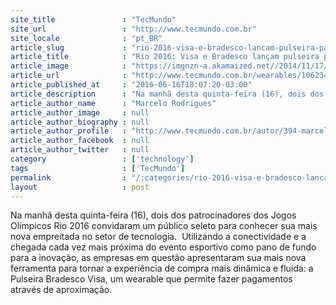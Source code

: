 ```yaml
---
site_title               : "TecMundo"
site_url                 : "http://www.tecmundo.com.br"
site_locale              : "pt_BR"
article_slug             : "rio-2016-visa-e-bradesco-lancam-pulseira-para-pagamentos-via-nfc-no-brasil"
article_title            : "Rio 2016: Visa e Bradesco lançam pulseira para pagamentos via NFC no Brasil"
article_image            : "https://imgnzn-a.akamaized.net//2014/11/17/17103445344096-t1200x480.jpg"
article_url              : "http://www.tecmundo.com.br/wearables/106234-rio-2016-visa-bradesco-lancam-pulseira-pagamentos-via-nfc-brasil.htm"
article_published_at     : "2016-06-16T18:07:20-03:00"
article_description      : "Na manhã desta quinta-feira (16), dois dos patrocinadores dos Jogos Olímpicos Rio 2016 convidaram um público seleto para conhecer sua mais nova empreitada no setor de tecnologia.  Utilizando a conectividade e a chegada cada vez mais próxima do evento esportivo como pano de fundo para a inovação, as empresas em questão apresentaram sua mais nova ferramenta para tornar a experiência de compra mais dinâmica e fluida: a Pulseira Bradesco Visa, um wearable que permite fazer pagamentos através de aproximação."
article_author_name      : "Marcelo Rodrigues"
article_author_image     : null
article_author_biography : null
article_author_profile   : "http://www.tecmundo.com.br/autor/394-marcelo-rodrigues/"
article_author_facebook  : null
article_author_twitter   : null
category                 : ['technology']
tags                     : ['TecMundo']
permalink                : "/:categories/rio-2016-visa-e-bradesco-lancam-pulseira-para-pagamentos-via-nfc-no-brasil/"
layout                   : post
---
```


Na manhã desta quinta-feira (16), dois dos patrocinadores dos Jogos Olímpicos Rio 2016 convidaram um público seleto para conhecer sua mais nova empreitada no setor de tecnologia.  Utilizando a conectividade e a chegada cada vez mais próxima do evento esportivo como pano de fundo para a inovação, as empresas em questão apresentaram sua mais nova ferramenta para tornar a experiência de compra mais dinâmica e fluida: a Pulseira Bradesco Visa, um wearable que permite fazer pagamentos através de aproximação.
